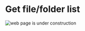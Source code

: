# Get file/folder list

![web page is under construction](https://docimages.blob.core.chinacloudapi.cn/images/commingsoon20210514.jpg)

